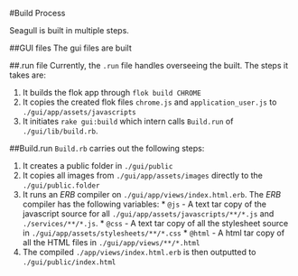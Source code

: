 #Build Process

Seagull is built in multiple steps.


##GUI files
The gui files are built 

##.run file
Currently, the `.run` file handles overseeing the built.  The steps it takes are:

  1. It builds the flok app through `flok build CHROME`
  2. It copies the created flok files `chrome.js` and `application_user.js` to `./gui/app/assets/javascripts`
  3. It initiates `rake gui:build` which intern calls `Build.run` of `./gui/lib/build.rb`.

##Build.run
`Build.rb` carries out the following steps:
  1. It creates a public folder in `./gui/public`
  2. It copies all images from `./gui/app/assets/images` directly to the `./gui/public.folder`
  3. It runs an *ERB* compiler on `./gui/app/views/index.html.erb`. The *ERB* compiler has the following variables:
    * `@js` - A text tar copy of the javascript source for all `./gui/app/assets/javascripts/**/*.js` and `./services/**/*.js`.
    * `@css` - A text tar copy of all the stylesheet source in `./gui/app/assets/stylesheets/**/*.css`
    * `@html` - A html tar copy of all the HTML files in `./gui/app/views/**/*.html`
  4. The compiled `./app/views/index.html.erb` is then outputted to `./gui/public/index.html`
